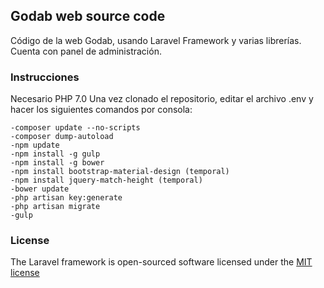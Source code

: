 ## Godab web source code

Código de la web Godab, usando Laravel Framework y varias librerías.
Cuenta con panel de administración.

### Instrucciones

Necesario PHP 7.0
Una vez clonado el repositorio, editar el archivo .env y hacer los siguientes comandos por consola:

    -composer update --no-scripts
    -composer dump-autoload
    -npm update
    -npm install -g gulp
    -npm install -g bower
    -npm install bootstrap-material-design (temporal)
    -npm install jquery-match-height (temporal)
    -bower update
    -php artisan key:generate
    -php artisan migrate
    -gulp

### License

The Laravel framework is open-sourced software licensed under the [MIT license](http://opensource.org/licenses/MIT)
